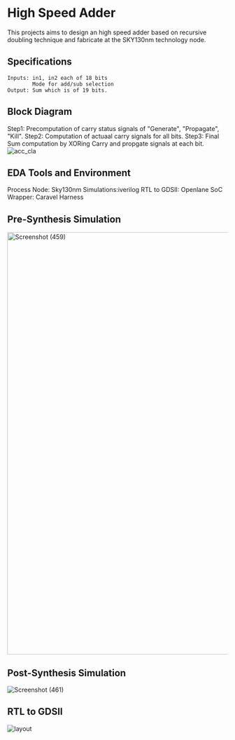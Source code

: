 # High Speed Adder
This projects aims to design an high speed adder based on recursive doubling technique and fabricate at the SKY130nm technology node.
## Specifications
    Inputs: in1, in2 each of 18 bits
            Mode for add/sub selection
    Output: Sum which is of 19 bits.
    
 ## Block Diagram
 Step1: Precomputation of carry status signals of "Generate", "Propagate", "Kill".
 Step2: Computation of actuaal carry signals for all bits.
 Step3: Final Sum computation by XORing Carry and propgate signals at each bit.
 ![acc_cla](https://user-images.githubusercontent.com/61288836/138144766-a2e20fd1-88c1-4d33-ad66-ab533f0943c1.png)

 
 ## EDA Tools and Environment
 Process Node: Sky130nm
 Simulations:iverilog
 RTL to GDSII: Openlane
 SoC Wrapper: Caravel Harness
 
 ## Pre-Synthesis Simulation
 <img width="964" alt="Screenshot (459)" src="https://user-images.githubusercontent.com/61288836/138146364-fbb48589-7766-4e1b-b08a-22440ac0a4b5.png">

 
 ## Post-Synthesis Simulation
 ![Screenshot (461)](https://user-images.githubusercontent.com/61288836/138146434-aa52a047-e680-4113-a28f-9c2d3d91cbf7.png)

 ## RTL to GDSII
 ![layout](https://user-images.githubusercontent.com/61288836/138146634-6c15d27d-c3af-43fe-91d8-4f8447eb238d.png)

 
    
